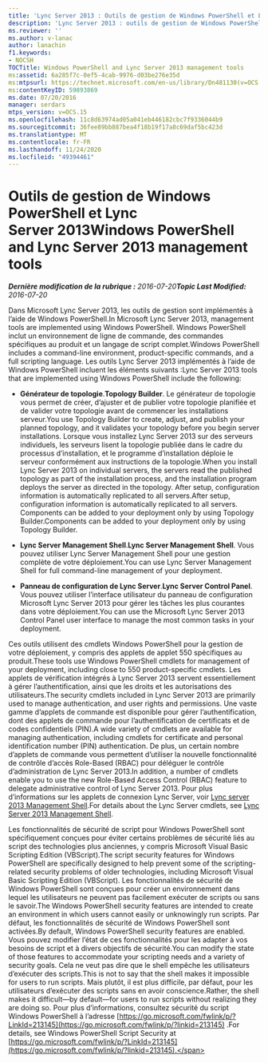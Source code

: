 ```yaml
---
title: 'Lync Server 2013 : Outils de gestion de Windows PowerShell et Lync Server 2013'
description: 'Lync Server 2013 : outils de gestion de Windows PowerShell et de Lync Server.'
ms.reviewer: ''
ms.author: v-lanac
author: lanachin
f1.keywords:
- NOCSH
TOCTitle: Windows PowerShell and Lync Server 2013 management tools
ms:assetid: 6a285f7c-0ef5-4cab-9976-d03be276e35d
ms:mtpsurl: https://technet.microsoft.com/en-us/library/Dn481130(v=OCS.15)
ms:contentKeyID: 59893869
ms.date: 07/20/2016
manager: serdars
mtps_version: v=OCS.15
ms.openlocfilehash: 11c8d63974ad05a041eb446182cbc7f9336044b9
ms.sourcegitcommit: 36fee89bb887bea4f18b19f17a8c69daf5bc423d
ms.translationtype: MT
ms.contentlocale: fr-FR
ms.lasthandoff: 11/24/2020
ms.locfileid: "49394461"
---
```

# <a name="windows-powershell-and-lync-server-2013-management-tools"></a><span data-ttu-id="8b2ad-103">Outils de gestion de Windows PowerShell et Lync Server 2013</span><span class="sxs-lookup"><span data-stu-id="8b2ad-103">Windows PowerShell and Lync Server 2013 management tools</span></span>

<div data-xmlns="http://www.w3.org/1999/xhtml">

<div class="topic" data-xmlns="http://www.w3.org/1999/xhtml" data-msxsl="urn:schemas-microsoft-com:xslt" data-cs="https://msdn.microsoft.com/">

<div data-asp="https://msdn2.microsoft.com/asp">



</div>

<div id="mainSection">

<div id="mainBody"><span data-ttu-id="8b2ad-104">

<span> </span></span><span class="sxs-lookup"><span data-stu-id="8b2ad-104">

<span> </span></span></span>

<span data-ttu-id="8b2ad-105">_**Dernière modification de la rubrique :** 2016-07-20_</span><span class="sxs-lookup"><span data-stu-id="8b2ad-105">_**Topic Last Modified:** 2016-07-20_</span></span>

<span data-ttu-id="8b2ad-106">Dans Microsoft Lync Server 2013, les outils de gestion sont implémentés à l’aide de Windows PowerShell.</span><span class="sxs-lookup"><span data-stu-id="8b2ad-106">In Microsoft Lync Server 2013, management tools are implemented using Windows PowerShell.</span></span> <span data-ttu-id="8b2ad-107">Windows PowerShell inclut un environnement de ligne de commande, des commandes spécifiques au produit et un langage de script complet.</span><span class="sxs-lookup"><span data-stu-id="8b2ad-107">Windows PowerShell includes a command-line environment, product-specific commands, and a full scripting language.</span></span> <span data-ttu-id="8b2ad-108">Les outils Lync Server 2013 implémentés à l’aide de Windows PowerShell incluent les éléments suivants :</span><span class="sxs-lookup"><span data-stu-id="8b2ad-108">Lync Server 2013 tools that are implemented using Windows PowerShell include the following:</span></span>

  - <span data-ttu-id="8b2ad-109">**Générateur de topologie**.</span><span class="sxs-lookup"><span data-stu-id="8b2ad-109">**Topology Builder**.</span></span> <span data-ttu-id="8b2ad-110">Le générateur de topologie vous permet de créer, d’ajuster et de publier votre topologie planifiée et de valider votre topologie avant de commencer les installations serveur.</span><span class="sxs-lookup"><span data-stu-id="8b2ad-110">You use Topology Builder to create, adjust, and publish your planned topology, and it validates your topology before you begin server installations.</span></span> <span data-ttu-id="8b2ad-111">Lorsque vous installez Lync Server 2013 sur des serveurs individuels, les serveurs lisent la topologie publiée dans le cadre du processus d’installation, et le programme d’installation déploie le serveur conformément aux instructions de la topologie.</span><span class="sxs-lookup"><span data-stu-id="8b2ad-111">When you install Lync Server 2013 on individual servers, the servers read the published topology as part of the installation process, and the installation program deploys the server as directed in the topology.</span></span> <span data-ttu-id="8b2ad-112">After setup, configuration information is automatically replicated to all servers.</span><span class="sxs-lookup"><span data-stu-id="8b2ad-112">After setup, configuration information is automatically replicated to all servers.</span></span> <span data-ttu-id="8b2ad-113">Components can be added to your deployment only by using Topology Builder.</span><span class="sxs-lookup"><span data-stu-id="8b2ad-113">Components can be added to your deployment only by using Topology Builder.</span></span>

  - <span data-ttu-id="8b2ad-114">**Lync Server Management Shell**.</span><span class="sxs-lookup"><span data-stu-id="8b2ad-114">**Lync Server Management Shell**.</span></span> <span data-ttu-id="8b2ad-115">Vous pouvez utiliser Lync Server Management Shell pour une gestion complète de votre déploiement.</span><span class="sxs-lookup"><span data-stu-id="8b2ad-115">You can use Lync Server Management Shell for full command-line management of your deployment.</span></span>

  - <span data-ttu-id="8b2ad-116">**Panneau de configuration de Lync Server**.</span><span class="sxs-lookup"><span data-stu-id="8b2ad-116">**Lync Server Control Panel**.</span></span> <span data-ttu-id="8b2ad-117">Vous pouvez utiliser l’interface utilisateur du panneau de configuration Microsoft Lync Server 2013 pour gérer les tâches les plus courantes dans votre déploiement.</span><span class="sxs-lookup"><span data-stu-id="8b2ad-117">You can use the Microsoft Lync Server 2013 Control Panel user interface to manage the most common tasks in your deployment.</span></span>

<span data-ttu-id="8b2ad-118">Ces outils utilisent des cmdlets Windows PowerShell pour la gestion de votre déploiement, y compris des applets de applet 550 spécifiques au produit.</span><span class="sxs-lookup"><span data-stu-id="8b2ad-118">These tools use Windows PowerShell cmdlets for management of your deployment, including close to 550 product-specific cmdlets.</span></span> <span data-ttu-id="8b2ad-119">Les applets de vérification intégrés à Lync Server 2013 servent essentiellement à gérer l’authentification, ainsi que les droits et les autorisations des utilisateurs.</span><span class="sxs-lookup"><span data-stu-id="8b2ad-119">The security cmdlets included in Lync Server 2013 are primarily used to manage authentication, and user rights and permissions.</span></span> <span data-ttu-id="8b2ad-120">Une vaste gamme d’applets de commande est disponible pour gérer l’authentification, dont des applets de commande pour l’authentification de certificats et de codes confidentiels (PIN).</span><span class="sxs-lookup"><span data-stu-id="8b2ad-120">A wide variety of cmdlets are available for managing authentication, including cmdlets for certificate and personal identification number (PIN) authentication.</span></span> <span data-ttu-id="8b2ad-121">De plus, un certain nombre d’applets de commande vous permettent d’utiliser la nouvelle fonctionnalité de contrôle d’accès Role-Based (RBAC) pour déléguer le contrôle d’administration de Lync Server 2013.</span><span class="sxs-lookup"><span data-stu-id="8b2ad-121">In addition, a number of cmdlets enable you to use the new Role-Based Access Control (RBAC) feature to delegate administrative control of Lync Server 2013.</span></span> <span data-ttu-id="8b2ad-122">Pour plus d’informations sur les applets de connexion Lync Server, voir [Lync server 2013 Management Shell](lync-server-2013-lync-server-management-shell.md).</span><span class="sxs-lookup"><span data-stu-id="8b2ad-122">For details about the Lync Server cmdlets, see [Lync Server 2013 Management Shell](lync-server-2013-lync-server-management-shell.md).</span></span>

<span data-ttu-id="8b2ad-123">Les fonctionnalités de sécurité de script pour Windows PowerShell sont spécifiquement conçues pour éviter certains problèmes de sécurité liés au script des technologies plus anciennes, y compris Microsoft Visual Basic Scripting Edition (VBScript).</span><span class="sxs-lookup"><span data-stu-id="8b2ad-123">The script security features for Windows PowerShell are specifically designed to help prevent some of the scripting-related security problems of older technologies, including Microsoft Visual Basic Scripting Edition (VBScript).</span></span> <span data-ttu-id="8b2ad-124">Les fonctionnalités de sécurité de Windows PowerShell sont conçues pour créer un environnement dans lequel les utilisateurs ne peuvent pas facilement exécuter de scripts ou sans le savoir.</span><span class="sxs-lookup"><span data-stu-id="8b2ad-124">The Windows PowerShell security features are intended to create an environment in which users cannot easily or unknowingly run scripts.</span></span> <span data-ttu-id="8b2ad-125">Par défaut, les fonctionnalités de sécurité de Windows PowerShell sont activées.</span><span class="sxs-lookup"><span data-stu-id="8b2ad-125">By default, Windows PowerShell security features are enabled.</span></span> <span data-ttu-id="8b2ad-126">Vous pouvez modifier l’état de ces fonctionnalités pour les adapter à vos besoins de script et à divers objectifs de sécurité.</span><span class="sxs-lookup"><span data-stu-id="8b2ad-126">You can modify the state of those features to accommodate your scripting needs and a variety of security goals.</span></span> <span data-ttu-id="8b2ad-127">Cela ne veut pas dire que le shell empêche les utilisateurs d’exécuter des scripts.</span><span class="sxs-lookup"><span data-stu-id="8b2ad-127">This is not to say that the shell makes it impossible for users to run scripts.</span></span> <span data-ttu-id="8b2ad-128">Mais plutôt, il est plus difficile, par défaut, pour les utilisateurs d’exécuter des scripts sans en avoir conscience.</span><span class="sxs-lookup"><span data-stu-id="8b2ad-128">Rather, the shell makes it difficult—by default—for users to run scripts without realizing they are doing so.</span></span> <span data-ttu-id="8b2ad-129">Pour plus d’informations, consultez sécurité du script Windows PowerShell à l’adresse [https://go.microsoft.com/fwlink/p/?LinkId=213145](https://go.microsoft.com/fwlink/p/?linkid=213145) .</span><span class="sxs-lookup"><span data-stu-id="8b2ad-129">For details, see Windows PowerShell Script Security at [https://go.microsoft.com/fwlink/p/?LinkId=213145](https://go.microsoft.com/fwlink/p/?linkid=213145).</span></span>

<span data-ttu-id="8b2ad-130"></div>

<span> </span>

</div>

</div>

</span><span class="sxs-lookup"><span data-stu-id="8b2ad-130"></div>

<span> </span>

</div>

</div>

</span></span></div>

